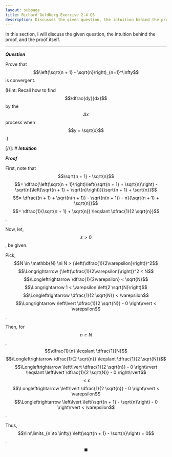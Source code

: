 ```yaml
---
layout: subpage
title: Richard Goldberg Exercise 2.4 Q3
description: Discusses the given question, the intuition behind the proof, and the proof itself
---
```


In this section, I will discuss the given question, the intuition behind the proof, and the
proof itself.

---

_**Question**_

Prove that $$\left(\sqrt{n + 1} - \sqrt{n}\right)_{n=1}^\infty$$ is convergent.

(Hint: Recall how to find $$\dfrac{dy}{dx}$$ by the $$\Delta x$$ process when $$y = \sqrt{x}$$.)

[//]: # _**Intuition**_

_**Proof**_

First, note that $$\sqrt{n + 1} - \sqrt{n}$$
$$= \dfrac{\left(\sqrt{n + 1}\right)\left(\sqrt{n + 1} + \sqrt{n}\right) - \sqrt{n}\left(\sqrt{n + 1} + \sqrt{n}\right)}{\sqrt{n + 1} + \sqrt{n}}$$
$$= \dfrac{(n + 1) + \sqrt{n(n + 1)} - \sqrt{n(n + 1)} - n}{\sqrt{n + 1} + \sqrt{n}}$$
$$= \dfrac{1}{\sqrt{n + 1} + \sqrt{n}} \leqslant \dfrac{1}{2 \sqrt{n}}$$.

Now, let, $$\varepsilon > 0$$, be given.

Pick, $$N \in \mathbb{N} \ni N > {\left(\dfrac{1}{2\varepsilon}\right)}^2$$
$$\Longrightarrow {\left(\dfrac{1}{2\varepsilon}\right)}^2 < N$$ $$\Longleftrightarrow \dfrac{1}{2\varepsilon} < \sqrt{N}$$
$$\Longrightarrow 1 < \varepsilon \left(2 \sqrt{N}\right)$$ $$\Longleftrightarrow \dfrac{1}{2 \sqrt{N}} < \varepsilon$$
$$\Longrightarrow \left\lvert \dfrac{1}{2 \sqrt{N}} - 0 \right\rvert < \varepsilon$$.

Then, for $$n \geqslant N$$, $$\dfrac{1}{n} \leqslant \dfrac{1}{N}$$
$$\Longleftrightarrow \dfrac{1}{2 \sqrt{n}} \leqslant \dfrac{1}{2 \sqrt{N}}$$
$$\Longleftrightarrow \left\lvert \dfrac{1}{2 \sqrt{n}} - 0 \right\rvert \leqslant \left\lvert \dfrac{1}{2 \sqrt{N}} - 0 \right\rvert$$
$$< \varepsilon$$ $$\Longleftrightarrow \left\lvert \dfrac{1}{2 \sqrt{n}} - 0 \right\rvert < \varepsilon$$
$$\Longleftrightarrow \left\lvert \left(\sqrt{n + 1} - \sqrt{n}\right) - 0 \right\rvert < \varepsilon$$.

Thus, $$\lim\limits_{n \to \infty} \left(\sqrt{n + 1} - \sqrt{n}\right) = 0$$. $$\blacksquare$$
